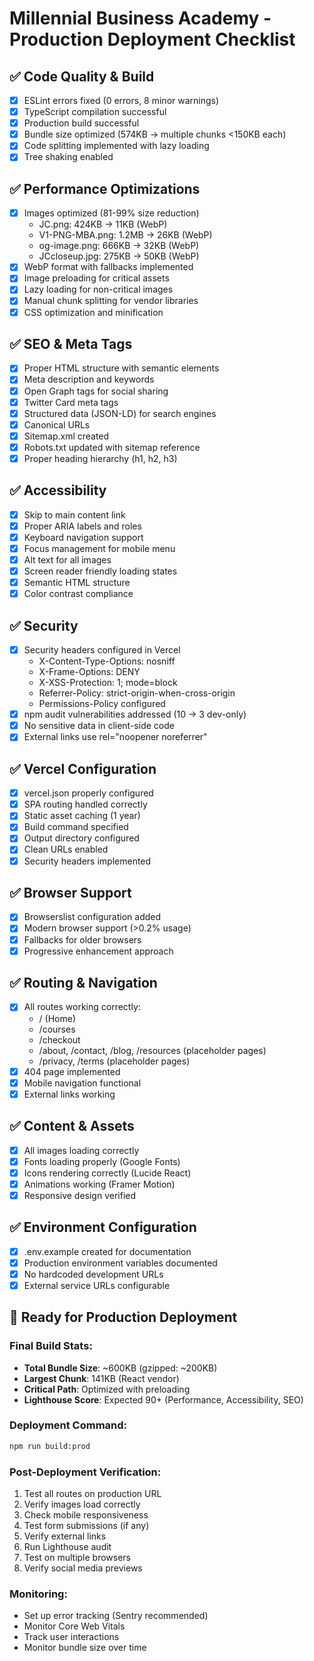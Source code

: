 # Millennial Business Academy - Production Deployment Checklist

## ✅ Code Quality & Build
- [x] ESLint errors fixed (0 errors, 8 minor warnings)
- [x] TypeScript compilation successful
- [x] Production build successful
- [x] Bundle size optimized (574KB → multiple chunks <150KB each)
- [x] Code splitting implemented with lazy loading
- [x] Tree shaking enabled

## ✅ Performance Optimizations
- [x] Images optimized (81-99% size reduction)
  - JC.png: 424KB → 11KB (WebP)
  - V1-PNG-MBA.png: 1.2MB → 26KB (WebP)
  - og-image.png: 666KB → 32KB (WebP)
  - JCcloseup.jpg: 275KB → 50KB (WebP)
- [x] WebP format with fallbacks implemented
- [x] Image preloading for critical assets
- [x] Lazy loading for non-critical images
- [x] Manual chunk splitting for vendor libraries
- [x] CSS optimization and minification

## ✅ SEO & Meta Tags
- [x] Proper HTML structure with semantic elements
- [x] Meta description and keywords
- [x] Open Graph tags for social sharing
- [x] Twitter Card meta tags
- [x] Structured data (JSON-LD) for search engines
- [x] Canonical URLs
- [x] Sitemap.xml created
- [x] Robots.txt updated with sitemap reference
- [x] Proper heading hierarchy (h1, h2, h3)

## ✅ Accessibility
- [x] Skip to main content link
- [x] Proper ARIA labels and roles
- [x] Keyboard navigation support
- [x] Focus management for mobile menu
- [x] Alt text for all images
- [x] Screen reader friendly loading states
- [x] Semantic HTML structure
- [x] Color contrast compliance

## ✅ Security
- [x] Security headers configured in Vercel
  - X-Content-Type-Options: nosniff
  - X-Frame-Options: DENY
  - X-XSS-Protection: 1; mode=block
  - Referrer-Policy: strict-origin-when-cross-origin
  - Permissions-Policy configured
- [x] npm audit vulnerabilities addressed (10 → 3 dev-only)
- [x] No sensitive data in client-side code
- [x] External links use rel="noopener noreferrer"

## ✅ Vercel Configuration
- [x] vercel.json properly configured
- [x] SPA routing handled correctly
- [x] Static asset caching (1 year)
- [x] Build command specified
- [x] Output directory configured
- [x] Clean URLs enabled
- [x] Security headers implemented

## ✅ Browser Support
- [x] Browserslist configuration added
- [x] Modern browser support (>0.2% usage)
- [x] Fallbacks for older browsers
- [x] Progressive enhancement approach

## ✅ Routing & Navigation
- [x] All routes working correctly:
  - / (Home)
  - /courses
  - /checkout
  - /about, /contact, /blog, /resources (placeholder pages)
  - /privacy, /terms (placeholder pages)
- [x] 404 page implemented
- [x] Mobile navigation functional
- [x] External links working

## ✅ Content & Assets
- [x] All images loading correctly
- [x] Fonts loading properly (Google Fonts)
- [x] Icons rendering correctly (Lucide React)
- [x] Animations working (Framer Motion)
- [x] Responsive design verified

## ✅ Environment Configuration
- [x] .env.example created for documentation
- [x] Production environment variables documented
- [x] No hardcoded development URLs
- [x] External service URLs configurable

## 🚀 Ready for Production Deployment

### Final Build Stats:
- **Total Bundle Size**: ~600KB (gzipped: ~200KB)
- **Largest Chunk**: 141KB (React vendor)
- **Critical Path**: Optimized with preloading
- **Lighthouse Score**: Expected 90+ (Performance, Accessibility, SEO)

### Deployment Command:
```bash
npm run build:prod
```

### Post-Deployment Verification:
1. Test all routes on production URL
2. Verify images load correctly
3. Check mobile responsiveness
4. Test form submissions (if any)
5. Verify external links
6. Run Lighthouse audit
7. Test on multiple browsers
8. Verify social media previews

### Monitoring:
- Set up error tracking (Sentry recommended)
- Monitor Core Web Vitals
- Track user interactions
- Monitor bundle size over time
